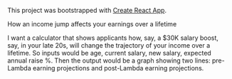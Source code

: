 This project was bootstrapped with [Create React App](https://github.com/facebookincubator/create-react-app).

How an income jump affects your earnings over a lifetime

I want a calculator that shows applicants how, say, a $30K salary boost, say, in your late 20s, will change the trajectory of your income over a lifetime. So inputs would be age, current salary, new salary, expected annual raise %. Then the output would be a graph showing two lines: pre-Lambda earning projections and post-Lambda earning projections.

